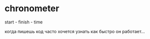# chronometer
start - finish - time

когда пишешь код часто хочется узнать как быстро он работает...
